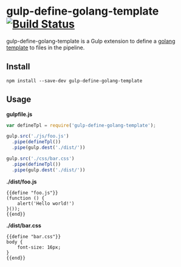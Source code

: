# gulp-define-golang-template [![Build Status](https://travis-ci.org/t32k/gulp-defined-template.svg?branch=master)](https://travis-ci.org/t32k/gulp-defined-template)
gulp-define-golang-template is a Gulp extension to define a [golang template](https://golang.org/pkg/text/template/) to files in the pipeline.


## Install

```shell
npm install --save-dev gulp-define-golang-template
```


## Usage

**gulpfile.js**

```js
var defineTpl = require('gulp-define-golang-template');

gulp.src('./js/foo.js')
  .pipe(defineTpl())
  .pipe(gulp.dest('./dist/'))

gulp.src('./css/bar.css')
  .pipe(defineTpl())
  .pipe(gulp.dest('./dist/'))
```

**./dist/foo.js**

```golang
{{define "foo.js"}}
(function () {
    alert('Hello world!')
}());
{{end}}
```

**./dist/bar.css**

```golang
{{define "bar.css"}}
body {
    font-size: 16px;
}
{{end}}
```
